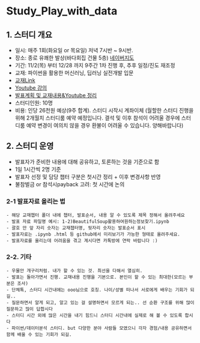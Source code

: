 # Study_Play_with_data


## 1. 스터디 개요


 - 일시: 매주 1회(화요일 or 목요일) 저녁 7시반 ~ 9시반. 
 - 장소: 종로 유쾌한 발상(바다회집 건물 5층)
         [네이버지도](http://naver.me/IM3LtZxR)
 - 기간: 11/2(목) 부터 12/28 까지 9주간 1차 진행 후, 추후 일정/진도 재조정
 - 교재: 파이썬을 활용한 머신러닝, 딥러닝 실전개발 입문
 - [ 교재Link](http://wikibook.co.kr/python-machine-learning/trackback)
 - [Youtube 강의](https://tinyurl.com/mqh4g73)
 - [발표계획 및 교재내용&Youtube 정리](https://docs.google.com/spreadsheets/d/138kpIoKKLxDSCGW_fulCWgdFyuYYgyOtsb5eD5BeSwc/edit?usp=drivesdk)
 - 스터디인원: 10명
 - 비용: 인당 26천원 예상(9주 합계). 스터디 시작시 계좌이체
 (월할한 스터디 진행을 위해 2개월치 스터디룸 예약 예정입니다. 결석 및 이후 참석이 어려울 경우에 스터디룸 예약 변경이 여의치 않을 경우 환불이 어려울 수 있습니다. 양해바랍니다)
        
   
## 2. 스터디 운영

 - 발표자가 준비한 내용에 대해 공유하고, 토론하는 것을 기준으로 함
 - 1일 1시간씩 2명 기준
 - 발표자 선정 및 담당 챕터 구분은 첫시간 정리 + 이후 변경사항 반영
 - 불참벌금 or 참석시payback 고려: 첫 시간에 논의
  
 
 
 ### 2-1 발표자료 올리는 법
    - 해당 교재챕터 폴더 내에 챕터, 발표순서, 내용 알 수 있도록 제목 정해서 올려주세요
	- 발표 자료 파일명 예시: 1-2)BeautifulSoup활용하여원하는정보찾기.ipynb
    - 괄호 안 앞 자리 숫자는 교재챕터명, 뒷자리 숫자는 발표순서 표시
    - 발표자료는 .ipynb .html 등 github에서 미리보기가 가능한 형태로 올려주세요.
    - 발표자료를 올리는데 어려움을 겪고 계시다면 카톡방에 연락 바랍니다 :)

 ### 2-2. 기타
	- 우물안 개구리처럼. 내가 할 수 있는 것. 최선을 다해서 열심히. 
	- 발표는 돌아가면서 진행. 교재내용 진행을 기본으로. 본인이 할 수 있는 최대한(모르는 부분은 조사)
	- 단체톡, 스터디 시간내에는 ooo님으로 호칭. 나이/성별 떠나서 서로에게 배우는 기회가 되길..
	- 질문하면서 알게 되고, 알고 있는 걸 설명하면서 모르게 되는.. 선 순환 구조를 위해 많이 질문하고 많이 답합시다
	- 스터디 시간 외에 많은 시간을 내기 힘드니 스터디 시간내에 실제로 해 볼 수 있도록 합시다
	- 파이썬/데이터분석 스터디. but 다양한 분야 사람들 모였으니 각자 경험/내용 공유하면서 함께 배울 수 있는 기회가 되길.
	
              
